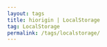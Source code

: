 ```yaml
---
layout: tags
title: hiorigin | LocalStorage
tag: LocalStorage
permalink: /tags/localstorage/
---
```

